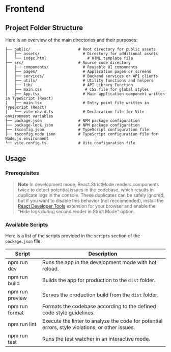 # Frontend

## Project Folder Structure

Here is an overview of the main directories and their purposes:

```
├── public/                     # Root directory for public assets
│   ├── assets/                   # Directory for additional assets
│   └── index.html                  # HTML template file
├── src/                        # Source code directory
│   ├── components/               # Reusable UI components
│   ├── pages/                    # Application pages or screens
│   ├── services/                 # Backend services or API clients
│   ├── utils/                    # Utility functions and helpers
│   ├── lib/                      # API Library Function
│   ├── main.css                   # CSS file for global styles
│   ├── App.tsx                   # Main application component written in TypeScript (React)
│   ├── main.tsx                  # Entry point file written in TypeScript (React)
│   └── vite-env.d.ts             # Declaration file for Vite environment variables
├── package.json                # NPM package configuration
├── package-lock.json           # NPM package configuration
├── tsconfig.json               # TypeScript configuration file
├── tsconfig.node.json          # TypeScript configuration file for Node.js environment
└── vite.config.ts              # Vite configuration file
```

## Usage

### Prerequisites

> **Note** In development mode, React.StrictMode renders components twice to
> detect potential issues in the codebase, which results in duplicate logs in
> the console. These duplicates can be safely ignored, but if you want to
> disable this behavior (not reccomended), install the
> [React Developer Tools](https://react.dev/learn/react-developer-tools)
> extension for your browser and enable the "Hide logs during second render in
> Strict Mode" option.

### Available Scripts

Here is a list of the scripts provided in the `scripts` section of the
`package.json` file:

| Script          | Description                                                                                     |
| --------------- | ----------------------------------------------------------------------------------------------- |
| npm run dev     | Runs the app in the development mode with hot reload.                                           |
| npm run build   | Builds the app for production to the `dist` folder.                                             |
| npm run preview | Serves the production build from the `dist` folder.                                             |
| npm run format  | Formats the codebase according to the defined code style guidelines.                            |
| npm run lint    | Execute the linter to analyze the code for potential errors, style violations, or other issues. |
| npm run test    | Runs the test watcher in an interactive mode.                                                   |
